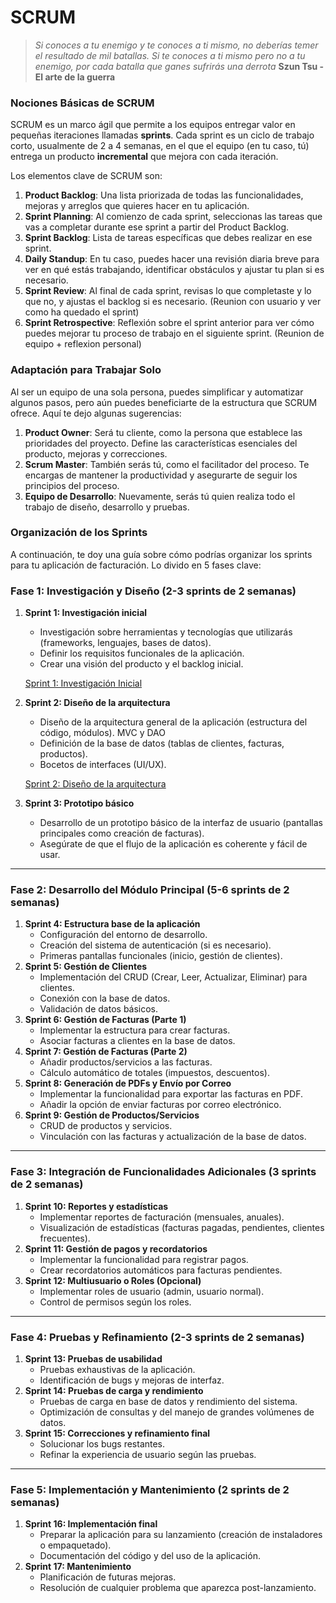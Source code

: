 # SCRUM

> *Si conoces a tu enemigo y te conoces a ti mismo, no deberías temer el resultado de mil batallas.
Si te conoces a ti mismo pero no a tu enemigo, por cada batalla que ganes sufrirás una derrota*
**Szun Tsu - El arte de la guerra**
>

### Nociones Básicas de SCRUM

SCRUM es un marco ágil que permite a los equipos entregar valor en pequeñas iteraciones llamadas **sprints**. Cada sprint es un ciclo de trabajo corto, usualmente de 2 a 4 semanas, en el que el equipo (en tu caso, tú) entrega un producto **incremental** que mejora con cada iteración.

Los elementos clave de SCRUM son:

1. **Product Backlog**: Una lista priorizada de todas las funcionalidades, mejoras y arreglos que quieres hacer en tu aplicación.
2. **Sprint Planning**: Al comienzo de cada sprint, seleccionas las tareas que vas a completar durante ese sprint a partir del Product Backlog.
3. **Sprint Backlog**: Lista de tareas específicas que debes realizar en ese sprint.
4. **Daily Standup**: En tu caso, puedes hacer una revisión diaria breve para ver en qué estás trabajando, identificar obstáculos y ajustar tu plan si es necesario.
5. **Sprint Review**: Al final de cada sprint, revisas lo que completaste y lo que no, y ajustas el backlog si es necesario. (Reunion con usuario y ver como ha quedado el sprint)
6. **Sprint Retrospective**: Reflexión sobre el sprint anterior para ver cómo puedes mejorar tu proceso de trabajo en el siguiente sprint. (Reunion de equipo + reflexion personal)

### Adaptación para Trabajar Solo

Al ser un equipo de una sola persona, puedes simplificar y automatizar algunos pasos, pero aún puedes beneficiarte de la estructura que SCRUM ofrece. Aquí te dejo algunas sugerencias:

1. **Product Owner**: Será tu cliente, como la persona que establece las prioridades del proyecto. Define las características esenciales del producto, mejoras y correcciones.
2. **Scrum Master**: También serás tú, como el facilitador del proceso. Te encargas de mantener la productividad y asegurarte de seguir los principios del proceso.
3. **Equipo de Desarrollo**: Nuevamente, serás tú quien realiza todo el trabajo de diseño, desarrollo y pruebas.

### Organización de los Sprints

A continuación, te doy una guía sobre cómo podrías organizar los sprints para tu aplicación de facturación. Lo divido en 5 fases clave:

### **Fase 1: Investigación y Diseño (2-3 sprints de 2 semanas)**

1. **Sprint 1: Investigación inicial**
    - Investigación sobre herramientas y tecnologías que utilizarás (frameworks, lenguajes, bases de datos).
    - Definir los requisitos funcionales de la aplicación.
    - Crear una visión del producto y el backlog inicial.
        
    [Sprint 1: Investigación Inicial](Sprint_1/Sprint_1.md)
        
2. **Sprint 2: Diseño de la arquitectura**
    - Diseño de la arquitectura general de la aplicación (estructura del código, módulos). MVC y DAO
    - Definición de la base de datos (tablas de clientes, facturas, productos).
    - Bocetos de interfaces (UI/UX).

    [Sprint 2: Diseño de la arquitectura](Sprint_2/Sprint_2_Diseño_de_la_arquitectura.md)

3. **Sprint 3: Prototipo básico**
    - Desarrollo de un prototipo básico de la interfaz de usuario (pantallas principales como creación de facturas).
    - Asegúrate de que el flujo de la aplicación es coherente y fácil de usar.

---

### **Fase 2: Desarrollo del Módulo Principal (5-6 sprints de 2 semanas)**

1. **Sprint 4: Estructura base de la aplicación**
    - Configuración del entorno de desarrollo.
    - Creación del sistema de autenticación (si es necesario).
    - Primeras pantallas funcionales (inicio, gestión de clientes).
2. **Sprint 5: Gestión de Clientes**
    - Implementación del CRUD (Crear, Leer, Actualizar, Eliminar) para clientes.
    - Conexión con la base de datos.
    - Validación de datos básicos.
3. **Sprint 6: Gestión de Facturas (Parte 1)**
    - Implementar la estructura para crear facturas.
    - Asociar facturas a clientes en la base de datos.
4. **Sprint 7: Gestión de Facturas (Parte 2)**
    - Añadir productos/servicios a las facturas.
    - Cálculo automático de totales (impuestos, descuentos).
5. **Sprint 8: Generación de PDFs y Envío por Correo**
    - Implementar la funcionalidad para exportar las facturas en PDF.
    - Añadir la opción de enviar facturas por correo electrónico.
6. **Sprint 9: Gestión de Productos/Servicios**
    - CRUD de productos y servicios.
    - Vinculación con las facturas y actualización de la base de datos.

---

### **Fase 3: Integración de Funcionalidades Adicionales (3 sprints de 2 semanas)**

1. **Sprint 10: Reportes y estadísticas**
    - Implementar reportes de facturación (mensuales, anuales).
    - Visualización de estadísticas (facturas pagadas, pendientes, clientes frecuentes).
2. **Sprint 11: Gestión de pagos y recordatorios**
    - Implementar la funcionalidad para registrar pagos.
    - Crear recordatorios automáticos para facturas pendientes.
3. **Sprint 12: Multiusuario o Roles (Opcional)**
    - Implementar roles de usuario (admin, usuario normal).
    - Control de permisos según los roles.

---

### **Fase 4: Pruebas y Refinamiento (2-3 sprints de 2 semanas)**

1. **Sprint 13: Pruebas de usabilidad**
    - Pruebas exhaustivas de la aplicación.
    - Identificación de bugs y mejoras de interfaz.
2. **Sprint 14: Pruebas de carga y rendimiento**
    - Pruebas de carga en base de datos y rendimiento del sistema.
    - Optimización de consultas y del manejo de grandes volúmenes de datos.
3. **Sprint 15: Correcciones y refinamiento final**
    - Solucionar los bugs restantes.
    - Refinar la experiencia de usuario según las pruebas.

---

### **Fase 5: Implementación y Mantenimiento (2 sprints de 2 semanas)**

1. **Sprint 16: Implementación final**
    - Preparar la aplicación para su lanzamiento (creación de instaladores o empaquetado).
    - Documentación del código y del uso de la aplicación.
2. **Sprint 17: Mantenimiento**
    - Planificación de futuras mejoras.
    - Resolución de cualquier problema que aparezca post-lanzamiento.